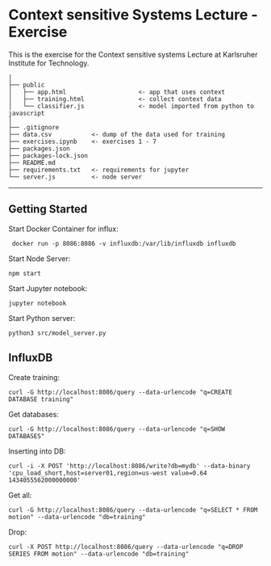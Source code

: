 # Context sensitive Systems Lecture - Exercise
This is the exercise for the Context sensitive systems Lecture at Karlsruher Institute for Technology.

    │
    ├── public                                
    │   ├── app.html                    <- app that uses context
    │   ├── training.html               <- collect context data
    │   └── classifier.js               <- model imported from python to javascript   
    │   
    ├── .gitignore 
    ├── data.csv           <- dump of the data used for training
    ├── exercises.ipynb    <- exercises 1 - 7 
    ├── packages.json     
    ├── packages-lock.json 
    ├── README.md 
    ├── requirements.txt   <- requirements for jupyter
    └── server.js          <- node server

--------

## Getting Started
Start Docker Container for influx:
```
 docker run -p 8086:8086 -v influxdb:/var/lib/influxdb influxdb
```

Start Node Server:
```
npm start

```

Start Jupyter notebook:
```
jupyter notebook
```

Start Python server:
```
python3 src/model_server.py
```

## InfluxDB 
Create training:
```
curl -G http://localhost:8086/query --data-urlencode "q=CREATE DATABASE training"
```

Get databases:
```
curl -G http://localhost:8086/query --data-urlencode "q=SHOW DATABASES"
```

Inserting into DB:
```
curl -i -X POST 'http://localhost:8086/write?db=mydb' --data-binary 'cpu_load_short,host=server01,region=us-west value=0.64 1434055562000000000'

```

Get all:
```
curl -G http://localhost:8086/query --data-urlencode "q=SELECT * FROM motion" --data-urlencode "db=training"
```

Drop:
```
curl -X POST http://localhost:8086/query --data-urlencode "q=DROP SERIES FROM motion" --data-urlencode "db=training"
```
